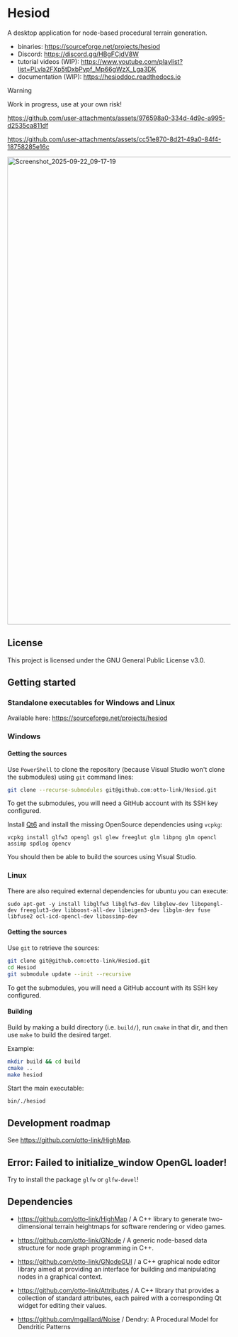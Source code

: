 # Hesiod

A desktop application for node-based procedural terrain generation.
- binaries: https://sourceforge.net/projects/hesiod
- Discord: https://discord.gg/HBgFCjdV8W
- tutorial videos (WIP): https://www.youtube.com/playlist?list=PLvla2FXp5tDxbPypf_Mp66gWzX_Lga3DK
- documentation (WIP): https://hesioddoc.readthedocs.io

>[!WARNING] 
> Work in progress, use at your own risk!

https://github.com/user-attachments/assets/976598a0-334d-4d9c-a995-d2535ca811df

https://github.com/user-attachments/assets/cc51e870-8d21-49a0-84f4-18758285e16c

<img width="1920" height="1054" alt="Screenshot_2025-09-22_09-17-19" src="https://github.com/user-attachments/assets/402a6509-3432-405f-9cda-2ac9f318c969" />

## License

This project is licensed under the GNU General Public License v3.0.

## Getting started

### Standalone executables for Windows and Linux

Available here: https://sourceforge.net/projects/hesiod

### Windows

#### Getting the sources

Use `PowerShell` to clone the repository (because Visual Studio won't clone the submodules) using `git` command lines:
``` bash
git clone --recurse-submodules git@github.com:otto-link/Hesiod.git
```

To get the submodules, you will need a GitHub account with its SSH key configured.

Install [Qt6](https://doc.qt.io/qt-6/windows.html) and install the missing OpenSource dependencies using `vcpkg`:
```
vcpkg install glfw3 opengl gsl glew freeglut glm libpng glm opencl assimp spdlog opencv
```

You should then be able to build the sources using Visual Studio.

### Linux

There are also required external dependencies for ubuntu you can execute:
```
sudo apt-get -y install libglfw3 libglfw3-dev libglew-dev libopengl-dev freeglut3-dev libboost-all-dev libeigen3-dev libglm-dev fuse libfuse2 ocl-icd-opencl-dev libassimp-dev
```

#### Getting the sources

Use `git` to retrieve the sources: 
``` bash
git clone git@github.com:otto-link/Hesiod.git
cd Hesiod
git submodule update --init --recursive
```

To get the submodules, you will need a GitHub account with its SSH key configured.

#### Building

Build by making a build directory (i.e. `build/`), run `cmake` in that dir, and then use `make` to build the desired target.

Example:
``` bash
mkdir build && cd build
cmake ..
make hesiod
```

Start the main executable:
```
bin/./hesiod
```

## Development roadmap

See https://github.com/otto-link/HighMap.

## Error: Failed to initialize_window OpenGL loader!

Try to install the package `glfw` or `glfw-devel`!

## Dependencies

- https://github.com/otto-link/HighMap / A C++ library to generate two-dimensional terrain heightmaps for software rendering or video games.
- https://github.com/otto-link/GNode / A generic node-based data structure for node graph programming in C++.
- https://github.com/otto-link/GNodeGUI / a C++ graphical node editor library aimed at providing an interface for building and manipulating nodes in a graphical context.
- https://github.com/otto-link/Attributes / A C++ library that provides a collection of standard attributes, each paired with a corresponding Qt widget for editing their values.

- https://github.com/mgaillard/Noise / Dendry: A Procedural Model for Dendritic Patterns
